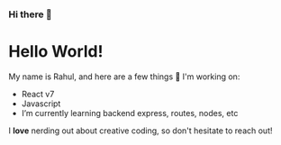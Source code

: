 ### Hi there 👋
# Hello World!

My name is Rahul, and here are a few things 🔭 I'm working on:

- React v7
- Javascript
- I’m currently learning backend express, routes, nodes, etc


I **love** nerding out about creative coding, so don't hesitate to reach out!
<!--
**RahulHazarika12/RahulHazarika12** is a ✨ _special_ ✨ repository because its `README.md` (this file) appears on your GitHub profile.

Here are some ideas to get you started:

- 🔭 I’m currently working on ...

 - 🌱 I’m currently learning backend express, routes, nodes, etc
...
- 👯 I’m looking to collaborate on ...
- 🤔 I’m looking for help with ...
- 💬 Ask me about ...
- 📫 How to reach me: ...
- 😄 Pronouns: ...
- ⚡ Fun fact: ...
-->
